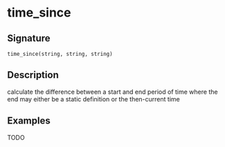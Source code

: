 # time_since

## Signature

`time_since(string, string, string)`

## Description

calculate the difference between a start and end period of time where the end may either be a static definition or the then-current time

## Examples

TODO
